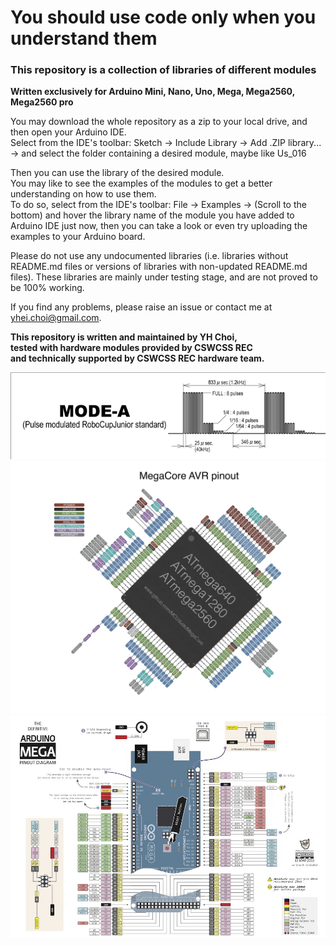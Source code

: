 # You should use code only when you understand them  
  
### This repository is a collection of libraries of different modules  
  
**Written exclusively for Arduino Mini, Nano, Uno, Mega, Mega2560, Mega2560 pro**  
  
You may download the whole repository as a zip to your local drive, and then open your Arduino IDE.  
Select from the IDE's toolbar: Sketch -> Include Library -> Add .ZIP library... -> and select the folder containing a desired module, maybe like Us_016  



Then you can use the library of the desired module.  
You may like to see the examples of the modules to get a better understanding on how to use them.  
To do so, select from the IDE's toolbar: File -> Examples -> (Scroll to the bottom) and hover the library name of the module you have added to Arduino IDE just now, then you can take a look or even try uploading the examples to your Arduino board.  




Please do not use any undocumented libraries (i.e. libraries without README.md files or versions of libraries with non-updated README.md files). These libraries are mainly under testing stage, and are not proved to be 100% working.  




If you find any problems, please raise an issue or contact me at yhei.choi@gmail.com.  
  
**This repository is written and maintained by YH Choi,**  
**tested with hardware modules provided by CSWCSS REC**  
**and technically supported by CSWCSS REC hardware team.**  
  
![](./Ningor_ir/ball_pulse_graph.png)
![](./ATmega2560_pinout.jpeg)
![](./arduino_mega_pinout.jpg)